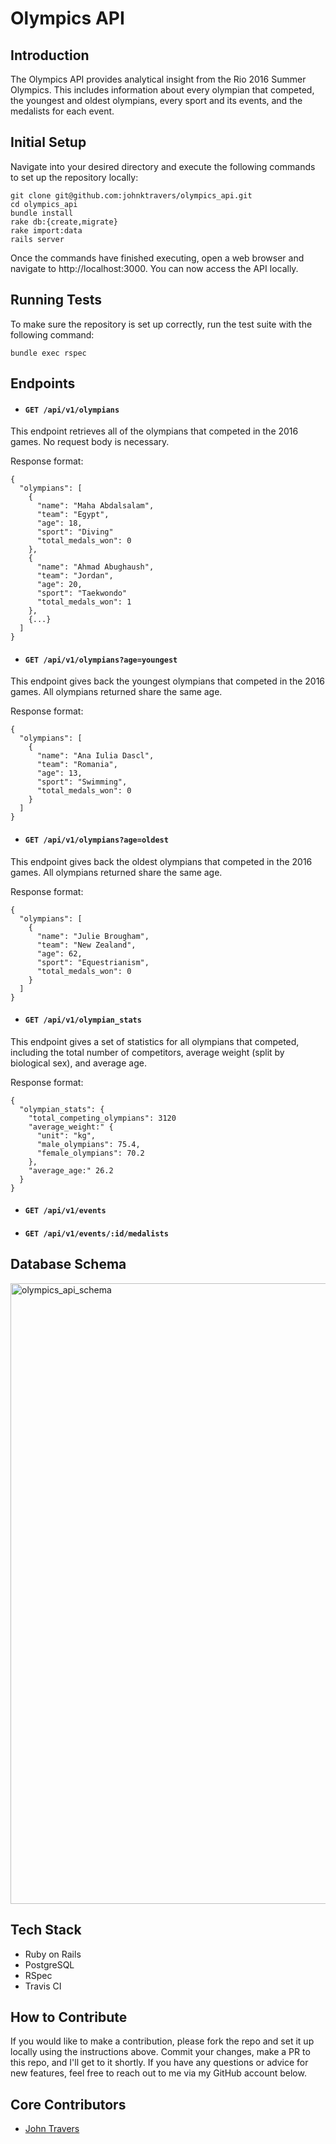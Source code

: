 # Olympics API

## Introduction

The Olympics API provides analytical insight from the Rio 2016 Summer Olympics. This includes information about every olympian that competed, the youngest and oldest olympians, every sport and its events, and the medalists for each event.


## Initial Setup

Navigate into your desired directory and execute the following commands to set up the repository locally:

```
git clone git@github.com:johnktravers/olympics_api.git
cd olympics_api
bundle install
rake db:{create,migrate}
rake import:data
rails server
```

Once the commands have finished executing, open a web browser and navigate to http://localhost:3000. You can now access the API locally.


## Running Tests

To make sure the repository is set up correctly, run the test suite with the following command:

```
bundle exec rspec
```


## Endpoints

- #### `GET /api/v1/olympians`

This endpoint retrieves all of the olympians that competed in the 2016 games. No request body is necessary.

Response format:
```
{
  "olympians": [
    {
      "name": "Maha Abdalsalam",
      "team": "Egypt",
      "age": 18,
      "sport": "Diving"
      "total_medals_won": 0
    },
    {
      "name": "Ahmad Abughaush",
      "team": "Jordan",
      "age": 20,
      "sport": "Taekwondo"
      "total_medals_won": 1
    },
    {...}
  ]
}
```

- #### `GET /api/v1/olympians?age=youngest`

This endpoint gives back the youngest olympians that competed in the 2016 games. All olympians returned share the same age.

Response format:
```
{
  "olympians": [
    {
      "name": "Ana Iulia Dascl",
      "team": "Romania",
      "age": 13,
      "sport": "Swimming",
      "total_medals_won": 0
    }
  ]
}
```

- #### `GET /api/v1/olympians?age=oldest`

This endpoint gives back the oldest olympians that competed in the 2016 games. All olympians returned share the same age.

Response format:
```
{
  "olympians": [
    {
      "name": "Julie Brougham",
      "team": "New Zealand",
      "age": 62,
      "sport": "Equestrianism",
      "total_medals_won": 0
    }
  ]
}
```

- #### `GET /api/v1/olympian_stats`

This endpoint gives a set of statistics for all olympians that competed, including the total number of competitors, average weight (split by biological sex), and average age.

Response format:
```
{
  "olympian_stats": {
    "total_competing_olympians": 3120
    "average_weight:" {
      "unit": "kg",
      "male_olympians": 75.4,
      "female_olympians": 70.2
    },
    "average_age:" 26.2
  }
}
```

- #### `GET /api/v1/events`

- #### `GET /api/v1/events/:id/medalists`


## Database Schema

<img width="993" alt="olympics_api_schema" src="https://user-images.githubusercontent.com/46035439/75685086-3cc9f500-5c57-11ea-8cad-c854cadfdf2b.png">


## Tech Stack

- Ruby on Rails
- PostgreSQL
- RSpec
- Travis CI


## How to Contribute

If you would like to make a contribution, please fork the repo and set it up locally using the instructions above. Commit your changes, make a PR to this repo, and I'll get to it shortly. If you have any questions or advice for new features, feel free to reach out to me via my GitHub account below.


## Core Contributors

- [John Travers](https://github.com/johnktravers)

